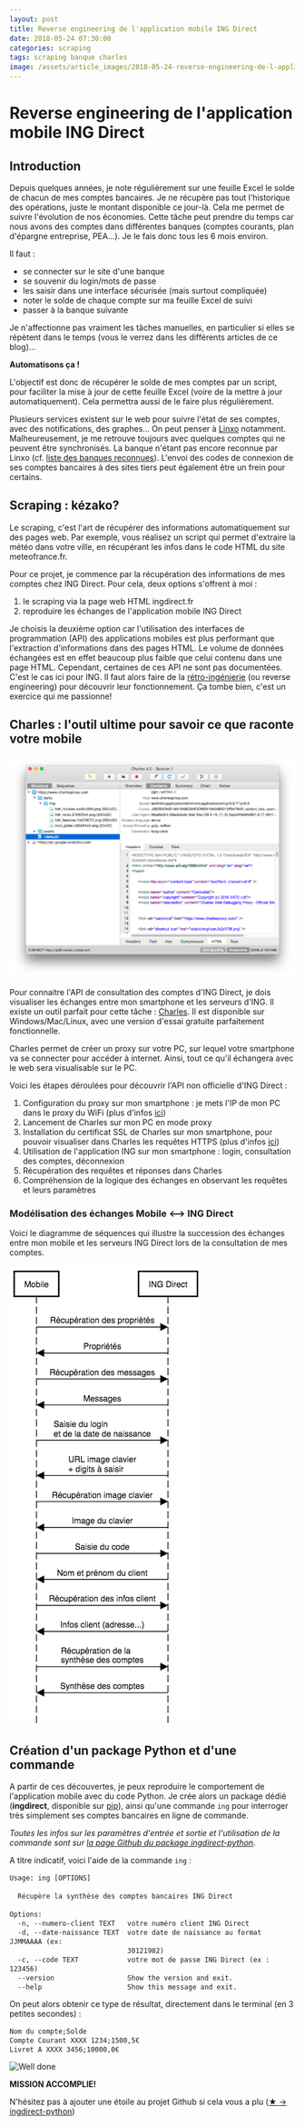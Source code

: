 ```yaml
---
layout: post
title: Reverse engineering de l'application mobile ING Direct
date: 2018-05-24 07:30:00
categories: scraping
tags: scraping banque charles
image: /assets/article_images/2018-05-24-reverse-engineering-de-l-application-mobile-ing-direct/banque.jpg
---
```


# Reverse engineering de l'application mobile ING Direct

## Introduction

Depuis quelques années, je note régulièrement sur une feuille Excel le solde de chacun de mes comptes bancaires. Je ne récupère pas tout l'historique des opérations, juste le montant disponible ce jour-là. Cela me permet de suivre l'évolution de nos économies.
Cette tâche peut prendre du temps car nous avons des comptes dans différentes banques (comptes courants, plan d'épargne entreprise, PEA...). Je le fais donc tous les 6 mois environ.

Il faut :
- se connecter sur le site d'une banque
- se souvenir du login/mots de passe
- les saisir dans une interface sécurisée (mais surtout compliquée)
- noter le solde de chaque compte sur ma feuille Excel de suivi
- passer à la banque suivante

Je n'affectionne pas vraiment les tâches manuelles, en particulier si elles se répètent dans le temps (vous le verrez dans les différents articles de ce blog)...

**Automatisons ça !**

L'objectif est donc de récupérer le solde de mes comptes par un script, pour faciliter la mise à jour de cette feuille Excel (voire de la mettre à jour automatiquement).
Cela permettra aussi de le faire plus régulièrement.

Plusieurs services existent sur le web pour suivre l'état de ses comptes, avec des notifications, des graphes... On peut penser à [Linxo](https://www.linxo.com/) notamment. Malheureusement, je me retrouve toujours avec quelques comptes qui ne peuvent être synchronisés. La banque n'étant pas encore reconnue par Linxo (cf. [liste des banques reconnues](https://www.linxo.com/decouvrir/liste-banques/)). L'envoi des codes de connexion de ses comptes bancaires à des sites tiers peut également être un frein pour certains.

## Scraping : kézako?

Le scraping, c'est l'art de récupérer des informations automatiquement sur des pages web. Par exemple, vous réalisez un script qui permet d'extraire la météo dans votre ville, en récupérant les infos dans le code HTML du site meteofrance.fr.

Pour ce projet, je commence par la récupération des informations de mes comptes chez ING Direct. Pour cela, deux options s'offrent à moi :

1) le scraping via la page web HTML ingdirect.fr
2) reproduire les échanges de l'application mobile ING Direct

Je choisis la deuxième option car l'utilisation des interfaces de programmation (API) des applications mobiles est plus performant que l'extraction d'informations dans des pages HTML. Le volume de données échangées est en effet beaucoup plus faible que celui contenu dans une page HTML.
Cependant, certaines de ces API ne sont pas documentées. C'est le cas ici pour ING. Il faut alors faire de la [rétro-ingénierie](https://fr.wikipedia.org/wiki/R%C3%A9tro-ing%C3%A9nierie) (ou reverse engineering) pour découvrir leur fonctionnement. Ça tombe bien, c'est un exercice qui me passionne!

## Charles : l'outil ultime pour savoir ce que raconte votre mobile

![Charles Proxy](/assets/article_images/2018-05-24-reverse-engineering-de-l-application-mobile-ing-direct/charles-macosx.png)

Pour connaitre l'API de consultation des comptes d'ING Direct, je dois visualiser les échanges entre mon smartphone et les serveurs d'ING. Il existe un outil parfait pour cette tâche : [Charles](https://www.charlesproxy.com/). Il est disponible sur Windows/Mac/Linux, avec une version d'essai gratuite parfaitement fonctionnelle.

Charles permet de créer un proxy sur votre PC, sur lequel votre smartphone va se connecter pour accéder à internet. Ainsi, tout ce qu'il échangera avec le web sera visualisable sur le PC.

Voici les étapes déroulées pour découvrir l'API non officielle d'ING Direct :

1) Configuration du proxy sur mon smartphone : je mets l'IP de mon PC dans le proxy du WiFi (plus d'infos [ici](https://www.charlesproxy.com/documentation/configuration/browser-and-system-configuration/))
2) Lancement de Charles sur mon PC en mode proxy
3) Installation du certificat SSL de Charles sur mon smartphone, pour pouvoir visualiser dans Charles les requêtes HTTPS (plus d'infos [ici](https://www.charlesproxy.com/documentation/using-charles/ssl-certificates/))
4) Utilisation de l'application ING sur mon smartphone : login, consultation des comptes, déconnexion
5) Récupération des requêtes et réponses dans Charles
6) Compréhension de la logique des échanges en observant les requêtes et leurs paramètres

### Modélisation des échanges Mobile ⟷ ING Direct

Voici le diagramme de séquences qui illustre la succession des échanges entre mon mobile et les serveurs ING Direct lors de la consultation de mes comptes.

![Diagramme de séquences mobile/ING](/assets/article_images/2018-05-24-reverse-engineering-de-l-application-mobile-ing-direct/diagramme_sequences_ING.png)

## Création d'un package Python et d'une commande

A partir de ces découvertes, je peux reproduire le comportement de l'application mobile avec du code Python. Je crée alors un package dédié (**ingdirect**, disponible sur [pip](https://pypi.org/project/ingdirect/)), ainsi qu'une commande `ing` pour interroger très simplement ses comptes bancaires en ligne de commande.

*Toutes les infos sur les paramètres d'entrée et sortie et l'utilisation de la commande sont sur [la page Github du package ingdirect-python](https://github.com/tducret/ingdirect-python).*

A titre indicatif, voici l'aide de la commande `ing` :

```
Usage: ing [OPTIONS]

  Récupère la synthèse des comptes bancaires ING Direct

Options:
  -n, --numero-client TEXT   votre numéro client ING Direct
  -d, --date-naissance TEXT  votre date de naissance au format JJMMAAAA (ex:
                             30121982)
  -c, --code TEXT            votre mot de passe ING Direct (ex : 123456)
  --version                  Show the version and exit.
  --help                     Show this message and exit.
  ```

On peut alors obtenir ce type de résultat, directement dans le terminal (en 3 petites secondes) :

```
Nom du compte;Solde
Compte Courant XXXX 1234;1500,5€
Livret A XXXX 3456;10000,0€
```

![Well done](https://media.giphy.com/media/Mp4hQy51LjY6A/giphy.gif)

**MISSION ACCOMPLIE!**

N'hésitez pas à ajouter une étoile au projet Github si cela vous a plu ([★ → ingdirect-python](https://github.com/tducret/ingdirect-python))
